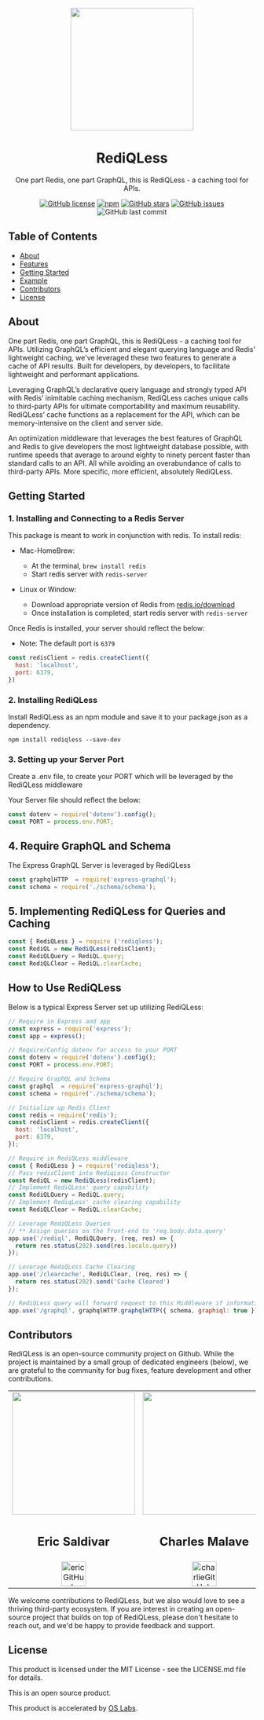 <p align="center">
<img src="https://rediqless.s3.us-east-2.amazonaws.com/REDIQLESS-LOGO-CLEAN+(2).png" width="250" />
</p>
<h1 align ="center">RediQLess</h1>
<p align="center">One part Redis, one part GraphQL, this is RediQLess - a caching tool for APIs.</p>
<p align="center">
<a target="_blank" href="https://github.com/oslabs-beta/rediQLess//blob/main/LICENSE"><img alt="GitHub license" src="https://img.shields.io/github/license/oslabs-beta/rediQLess"></a> 
<a href="https://www.npmjs.com/package/rediqless"><img alt="npm" src="https://img.shields.io/npm/v/rediqless"></a>
<a href="https://github.com/oslabs-beta/rediQLess/stargazers"><img alt="GitHub stars" src="https://img.shields.io/github/stars/oslabs-beta/rediQLess"></a>
<a href="https://github.com/oslabs-beta/rediQLess/issues"><img alt="GitHub issues" src="https://img.shields.io/github/issues/oslabs-beta/rediQLess"></a>
<img alt="GitHub last commit" src="https://img.shields.io/github/last-commit/oslabs-beta/rediQLess">

</p>
<h2>Table of Contents</h2>

- [About](https://github.com/oslabs-beta/rediQLess/#About)
- [Features](https://github.com/oslabs-beta/rediQLess/#Features)
- [Getting Started](https://github.com/oslabs-beta/rediQLess/#Getting-Started])
- [Example](https://github.com/oslabs-beta/rediQLess/#Example)
- [Contributors](https://github.com/oslabs-beta/rediQLess/#Contributors)
- [License](https://github.com/oslabs-beta/rediQLess/#License)

<h2 href="#About">About</h2>

One part Redis, one part GraphQL, this is RediQLess - a caching tool for APIs. Utilizing GraphQL’s efficient and elegant querying language and Redis’ lightweight caching, we've leveraged these two features to generate a cache of API results. Built for developers, by developers, to facilitate lightweight and performant applications.

Leveraging GraphQL’s declarative query language and strongly typed API with Redis’ inimitable caching mechanism, RediQLess caches unique calls to third-party APIs for ultimate comportability and maximum reusability. RediQLess’ cache functions as a replacement for the API, which can be memory-intensive on the client and server side.

An optimization middleware that leverages the best features of GraphQL and Redis to give developers the most lightweight database possible, with runtime speeds that average to around eighty to ninety percent faster than standard calls to an API. All while avoiding an overabundance of calls to third-party APIs. More specific, more efficient, absolutely RediQLess.


## Getting Started


### 1. Installing and Connecting to a Redis Server

This package is meant to work in conjunction with redis. To install redis:

- Mac-HomeBrew:
  - At the terminal, `brew install redis`
  - Start redis server with `redis-server`

- Linux or Window:
  - Download appropriate version of Redis from [redis.io/download](redis.io/download)
  - Once installation is completed, start redis server with `redis-server`

Once Redis is installed, your server should reflect the below:
  - Note: The default port is `6379`
  
```javascript
const redisClient = redis.createClient({
  host: 'localhost',
  port: 6379,
})
```


### 2. Installing RediQLess
Install RediQLess as an npm module and save it to your package.json as a dependency.

`npm install rediqless --save-dev`

### 3. Setting up your Server Port
Create a .env file, to create your PORT which will be leveraged by the RediQLess middleware

Your Server file should reflect the below:
```javascript
const dotenv = require('dotenv').config();
const PORT = process.env.PORT;
```

## 4. Require GraphQL and Schema
The Express GraphQL Server is leveraged by RediQLess 

```javascript
const graphqlHTTP  = require('express-graphql');
const schema = require('./schema/schema');
```

## 5. Implementing RediQLess for Queries and Caching

```javascript
const { RediQLess } = require ('rediqless');
const RediQL = new RediQLess(redisClient);
const RediQLQuery = RediQL.query;
const RediQLClear = RediQL.clearCache;
```

## How to Use RediQLess
Below is a typical Express Server set up utilizing RediQLess:

```javascript
// Require in Express and app
const express = require('express');
const app = express();

// Require/Config dotenv for access to your PORT
const dotenv = require('dotenv').config();
const PORT = process.env.PORT;

// Require GraphQL and Schema
const graphql  = require('express-graphql');
const schema = require('./schema/schema');

// Initialize up Redis Client
const redis = require('redis');
const redisClient = redis.createClient({
  host: 'localhost',
  port: 6379,
});

// Require in RediQLess middleware
const { RediQLess } = require('rediqless');
// Pass redisClient into RediqLess Constructor
const RediQL = new RediQLess(redisClient);
// Implement RediQLess' query capability
const RediQLQuery = RediQL.query;
// Implement RediqLess' cache clearing capability
const RediQLClear = RediQL.clearCache;

// Leverage RediQLess Queries
// ** Assign queries on the front-end to 'req.body.data.query'
app.use('/rediql', RediQLQuery, (req, res) => {
  return res.status(202).send(res.locals.query))
});

// Leverage RediQLess Cache Clearing
app.use('/clearcache', RediQLClear, (req, res) => {
  return res.status(202).send('Cache Cleared')
});

// RediQLess query will forward request to this Middleware if information is not yet cached
app.use('/graphql', graphqlHTTP.graphqlHTTP({ schema, graphiql: true }));
```

<h2 href="#Contributors">Contributors</h2>

RediQLess is an open-source community project on Github. While the project is maintained by a small group of dedicated engineers (below), we are grateful to the community for bug fixes, feature development and other contributions.

<table align="center">
  <tr>
    <td valign="top"> <img src="https://rediqless.s3.us-east-2.amazonaws.com/profile.jpg" width="250"/></td>
    <td valign="top"> <img src="https://rediqless.s3.us-east-2.amazonaws.com/1629337049016.jpeg" width="250"/></td>
    <td valign="top"> <img src="https://media-exp1.licdn.com/dms/image/C4D03AQHYrToMqrX8_Q/profile-displayphoto-shrink_800_800/0/1618435070746?e=1635379200&v=beta&t=DeONQx4zzECVOTDOUFKjiAyFCyup0vPv2YDj863yGuE" width="250"/></td>
    <td valign="top"> <img src="https://media-exp1.licdn.com/dms/image/C4D03AQEOE2BopNqOmg/profile-displayphoto-shrink_800_800/0/1529432272197?e=1635379200&v=beta&t=CcNs7vSOXoStA_orsa2VazEHGbAwNPJMWmvxvYmQkok" width="250"/></td>
  </tr>
  <tr>
      <td valign="top"><h2 align="center">Eric Saldivar</h2></td>
      <td valign="top"><h2 align="center">Charles Malave</h2></td>
      <td valign="top"><h2 align="center">Travis Woolston</h2></td>
      <td valign="top"><h2 align="center">Ian Judd</h2></td>
  </tr>
   <tr>
      <td align="center"><a href="https://github.com/esaldivar" target="_blank" align="center"> <img src="https://rediqless.s3.us-east-2.amazonaws.com/ghicon.png" alt="ericGitHub" width="50" height="50"/></a></td>
      <td align="center"><a href="https://github.com/cmalave13" target="_blank" align="center"> <img src="https://rediqless.s3.us-east-2.amazonaws.com/ghicon.png" alt="charlieGitHub" width="50" height="50"/></a></td>
      <td align="center"><a href="https://github.com/TravisWoolston" target="_blank" align="center"> <img src="https://rediqless.s3.us-east-2.amazonaws.com/ghicon.png" alt="travisGitHub" width="50" height="50"/></a></td>
      <td align="center"><a href="https://github.com/ikjudd" target="_blank" align="center"> <img src="https://rediqless.s3.us-east-2.amazonaws.com/ghicon.png" alt="IanGitHub" width="50" height="50"/></a></td>
  </tr>
</table>

We welcome contributions to RediQLess, but we also would love to see a thriving third-party ecosystem. If you are interest in creating an open-source project that builds on top of RediQLess, please don't hesitate to reach out, and we'd be happy to provide feedback and support.

<h2 href="#License">License</h2>

This product is licensed under the MIT License - see the LICENSE.md file for details.

This is an open source product.

This product is accelerated by [OS Labs](https://opensourcelabs.io/).
